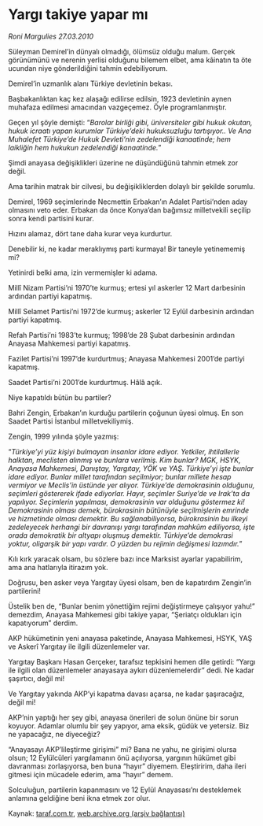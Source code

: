 # Yargı takiye yapar mı

*Roni Margulies 27.03.2010*

<div class="yazi"><p>Süleyman Demirel’in dünyalı olmadığı, ölümsüz olduğu malum. Gerçek görünümünü ve nerenin yerlisi olduğunu bilemem elbet, ama kâinatın ta öte ucundan niye gönderildiğini tahmin edebiliyorum.</p>
<p>Demirel’in uzmanlık alanı Türkiye devletinin bekası.</p>
<p>Başbakanlıktan kaç kez alaşağı edilirse edilsin, 1923 devletinin aynen muhafaza edilmesi amacından vazgeçemez. Öyle programlanmıştır.</p>
<p>Geçen yıl şöyle demişti: “<i>Barolar birliği gibi, üniversiteler gibi hukuk okutan, hukuk icraatı yapan kurumlar Türkiye’deki hukuksuzluğu tartışıyor.. Ve Ana Muhalefet Türkiye’de Hukuk Devleti’nin zedelendiği kanaatinde; hem laikliğin hem hukukun zedelendiği kanaatinde.</i>”</p>
<p>Şimdi anayasa değişiklikleri üzerine ne düşündüğünü tahmin etmek zor değil.</p>
<p>Ama tarihin matrak bir cilvesi, bu değişikliklerden dolaylı bir şekilde sorumlu.</p>
<p>Demirel, 1969 seçimlerinde Necmettin Erbakan’ın Adalet Partisi’nden aday olmasını veto eder. Erbakan da önce Konya’dan bağımsız milletvekili seçilip sonra kendi partisini kurar.</p>
<p>Hızını alamaz, dört tane daha kurar veya kurdurtur.</p>
<p>Denebilir ki, ne kadar meraklıymış parti kurmaya! Bir taneyle yetinememiş mi?</p>
<p>Yetinirdi belki ama, izin vermemişler ki adama.</p>
<p>Millî Nizam Partisi’ni 1970’te kurmuş; ertesi yıl askerler 12 Mart darbesinin ardından partiyi kapatmış.</p>
<p>Millî Selamet Partisi’ni 1972’de kurmuş; askerler 12 Eylül darbesinin ardından partiyi kapatmış.</p>
<p>Refah Partisi’ni 1983’te kurmuş; 1998’de 28 Şubat darbesinin ardından Anayasa Mahkemesi partiyi kapatmış.</p>
<p>Fazilet Partisi’ni 1997’de kurdurtmuş; Anayasa Mahkemesi 2001’de partiyi kapatmış.</p>
<p>Saadet Partisi’ni 2001’de kurdurtmuş. Hâlâ açık.</p>
<p>Niye kapatıldı bütün bu partiler? </p>
<p>Bahri Zengin, Erbakan’ın kurduğu partilerin çoğunun üyesi olmuş. En son Saadet Partisi İstanbul milletvekiliymiş.</p>
<p>Zengin, 1999 yılında şöyle yazmış:</p>
<p>“<i>Türkiye’yi yüz kişiyi bulmayan insanlar idare ediyor. Yetkiler, ihtilallerle halktan, meclisten alınmış ve bunlara verilmiş. Kim bunlar? MGK, HSYK, Anayasa Mahkemesi, Danıştay, Yargıtay, YÖK ve YAŞ. Türkiye’yi işte bunlar idare ediyor. Bunlar millet tarafından seçilmiyor; bunlar millete hesap vermiyor ve Meclis’in üstünde yer alıyor. Türkiye’de demokrasinin olduğunu, seçimleri göstererek ifade ediyorlar. Hayır, seçimler Suriye’de ve Irak’ta da yapılıyor. Seçimlerin yapılması, demokrasinin var olduğunu göstermez ki! Demokrasinin olması demek, bürokrasinin bütünüyle seçilmişlerin emrinde ve hizmetinde olması demektir. Bu sağlanabiliyorsa, bürokrasinin bu ilkeyi zedeleyecek herhangi bir davranışı yargı tarafından mahkûm ediliyorsa, işte orada demokratik bir altyapı oluşmuş demektir. Türkiye’de demokrasi yoktur, oligarşik bir yapı vardır. O yüzden bu rejimin değişmesi lazımdır.</i>”</p>
<p>Kılı kırk yaracak olsam, bu sözlere bazı ince Marksist ayarlar yapabilirim, ama ana hatlarıyla itirazım yok.</p>
<p>Doğrusu, ben asker veya Yargıtay üyesi olsam, ben de kapatırdım Zengin’in partilerini!</p>
<p>Üstelik ben de, “Bunlar benim yönettiğim rejimi değiştirmeye çalışıyor yahu!” demezdim, Anayasa Mahkemesi gibi takiye yapar, “Şeriatçı oldukları için kapatıyorum” derdim.</p>
<p>AKP hükümetinin yeni anayasa paketinde, Anayasa Mahkemesi, HSYK, YAŞ ve Askerî Yargıtay ile ilgili düzenlemeler var.</p>
<p>Yargıtay Başkanı Hasan Gerçeker, tarafsız tepkisini hemen dile getirdi: “Yargı ile ilgili olan düzenlemeler anayasaya aykırı düzenlemelerdir” dedi. Ne kadar şaşırtıcı, değil mi!</p>
<p>Ve Yargıtay yakında AKP’yi kapatma davası açarsa, ne kadar şaşıracağız, değil mi!</p>
<p>AKP’nin yaptığı her şey gibi, anayasa önerileri de solun önüne bir sorun koyuyor. Adamlar olumlu bir şey yapıyor, ama eksik, güdük ve yetersiz. Biz ne yapacağız, ne diyeceğiz?</p>
<p>“Anayasayı AKP’lileştirme girişimi” mi? Bana ne yahu, ne girişimi olursa olsun; 12 Eylülcüleri yargılamanın önü açılıyorsa, yargının hükümet gibi davranması zorlaşıyorsa, ben buna “hayır” diyemem. Eleştiririm, daha ileri gitmesi için mücadele ederim, ama “hayır” demem.</p>
<p>Solculuğun, partilerin kapanmasını ve 12 Eylül Anayasası’nı desteklemek anlamına geldiğine beni ikna etmek zor olur.</p></div>

Kaynak: [taraf.com.tr](http://www.taraf.com.tr:80/makale/10635.htm), [web.archive.org (arşiv bağlantısı)](http://web.archive.org/web/20100330192537/http://www.taraf.com.tr:80/makale/10635.htm)
